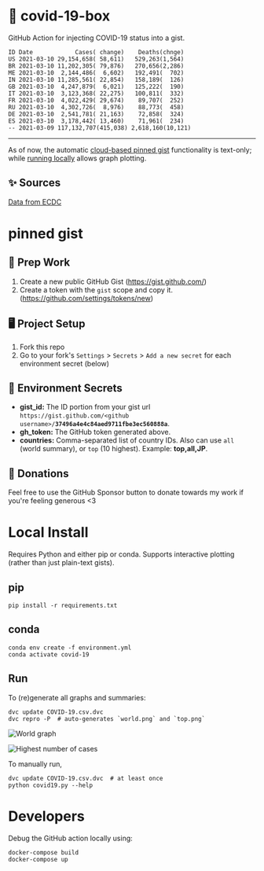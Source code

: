 # 🏥 covid-19-box

GitHub Action for injecting COVID-19 status into a gist.

```
ID Date            Cases( change)    Deaths(chnge)
US 2021-03-10 29,154,658( 58,611)   529,263(1,564)
BR 2021-03-10 11,202,305( 79,876)   270,656(2,286)
ME 2021-03-10  2,144,486(  6,602)   192,491(  702)
IN 2021-03-10 11,285,561( 22,854)   158,189(  126)
GB 2021-03-10  4,247,879(  6,021)   125,222(  190)
IT 2021-03-10  3,123,368( 22,275)   100,811(  332)
FR 2021-03-10  4,022,429( 29,674)    89,707(  252)
RU 2021-03-10  4,302,726(  8,976)    88,773(  458)
DE 2021-03-10  2,541,781( 21,163)    72,858(  324)
ES 2021-03-10  3,178,442( 13,460)    71,961(  234)
-- 2021-03-09 117,132,707(415,038) 2,618,160(10,121)
```

---

As of now, the automatic [cloud-based pinned gist](#pinned-gist) functionality is text-only;
while [running locally](#local-install) allows graph plotting.

## ✨ Sources

[Data from ECDC](https://www.ecdc.europa.eu/en/publications-data/download-todays-data-geographic-distribution-covid-19-cases-worldwide)

# pinned gist

## 🎒 Prep Work
1. Create a new public GitHub Gist (https://gist.github.com/)
1. Create a token with the `gist` scope and copy it. (https://github.com/settings/tokens/new)

## 🖥 Project Setup
1. Fork this repo
1. Go to your fork's `Settings` > `Secrets` > `Add a new secret` for each environment secret (below)

## 🤫 Environment Secrets
- **gist_id:** The ID portion from your gist url `https://gist.github.com/<github username>/`**`37496a4e4c84aed9711fbe3ec560888a`**.
- **gh_token:** The GitHub token generated above.
- **countries:** Comma-separated list of country IDs. Also can use `all` (world summary), or `top` (10 highest). Example: **top,all,JP**.

## 💸 Donations

Feel free to use the GitHub Sponsor button to donate towards my work if you're feeling generous <3

# Local Install

Requires Python and either pip or conda. Supports interactive plotting (rather than just plain-text gists).

## pip

```
pip install -r requirements.txt
```

## conda

```
conda env create -f environment.yml
conda activate covid-19
```

## Run

To (re)generate all graphs and summaries:

```
dvc update COVID-19.csv.dvc
dvc repro -P  # auto-generates `world.png` and `top.png`
```

![World graph](world.png)

![Highest number of cases](top.png)

To manually run,

```
dvc update COVID-19.csv.dvc  # at least once
python covid19.py --help
```

# Developers

Debug the GitHub action locally using:

```
docker-compose build
docker-compose up
```
